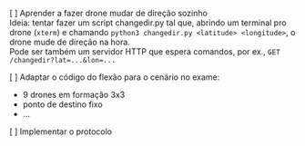 [ ] Aprender a fazer drone mudar de direção sozinho \
    Ideia: tentar fazer um script changedir.py tal que, abrindo um terminal pro drone (`xterm`)
    e chamando `python3 changedir.py <latitude> <longitude>`, o drone mude de direção na hora. \
    Pode ser também um servidor HTTP que espera comandos, por ex., `GET /changedir?lat=...&lon=...`

[ ] Adaptar o código do flexão para o cenário no exame:
- 9 drones em formação 3x3
- ponto de destino fixo
- ...

[ ] Implementar o protocolo